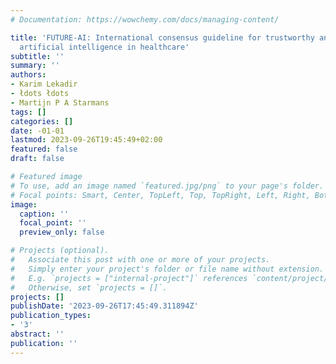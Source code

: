 ```yaml
---
# Documentation: https://wowchemy.com/docs/managing-content/

title: 'FUTURE-AI: International consensus guideline for trustworthy and deployable
  artificial intelligence in healthcare'
subtitle: ''
summary: ''
authors:
- Karim Lekadir
- łdots łdots
- Martijn P A Starmans
tags: []
categories: []
date: -01-01
lastmod: 2023-09-26T19:45:49+02:00
featured: false
draft: false

# Featured image
# To use, add an image named `featured.jpg/png` to your page's folder.
# Focal points: Smart, Center, TopLeft, Top, TopRight, Left, Right, BottomLeft, Bottom, BottomRight.
image:
  caption: ''
  focal_point: ''
  preview_only: false

# Projects (optional).
#   Associate this post with one or more of your projects.
#   Simply enter your project's folder or file name without extension.
#   E.g. `projects = ["internal-project"]` references `content/project/deep-learning/index.md`.
#   Otherwise, set `projects = []`.
projects: []
publishDate: '2023-09-26T17:45:49.311894Z'
publication_types:
- '3'
abstract: ''
publication: ''
---
```

